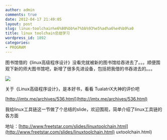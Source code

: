 ```yaml
---
author: admin
comments: true
date: 2012-04-17 21:49:05
layout: post
slug: linux-toolchain%e6%80%bb%e7%bb%93%e5%ad%a6%e4%b9%a0
title: linux toolchain总结学习
wordpress_id: 1892
categories:
- PROGRAM
---
```


图书馆借的《linux高级程序设计》没看完就被新的图书馆给吞进去了。。。顺便围观下新的师大图书馆吧，新增了很多先进设备，包括把我借的书吞进去的。。。

![](http://www.tianjinwe.com/tianjin/tjwy/201112/W020111217515008281347.JPG)

关于《Linux高级程序设计》，是本好书，看看 TualatriX大神的评价吧

[http://imtx.me/archives/536.html](http://imtx.me/archives/536.html)

我给linux工具链这一节做了个总结的slide，欢迎围观，简单介绍了linux工具链的各方面

地址：[http://www.freetstar.com/slides/linuxtoolchain.html](http://www.freetstar.com/slides/linuxtoolchain.html)
uxtoolchain.html)
